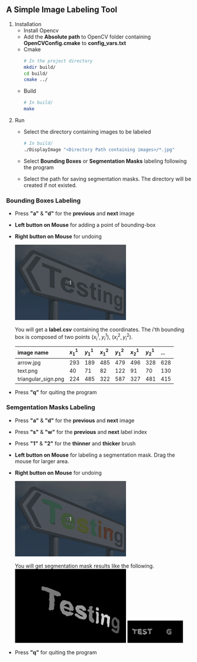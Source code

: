 ## A Simple Image Labeling Tool
1. Installation
    - Install Opencv
    - Add the **Absolute path** to OpenCV folder containing **OpenCVConfig.cmake** to **config_vars.txt**
    - Cmake
        ```bash
        # In the project directory
        mkdir build/
        cd build/
        cmake ../
        ```
    - Build
        ```bash
        # In build/
        make
        ```
2. Run
    - Select the directory containing images to be labeled
        ```bash
        # In build/
        ./DisplayImage "<Directory Path containing images>/*.jpg"
        ```
    - Select **Bounding Boxes** or **Segmentation Masks** labeling following the program

    - Select the path for saving segmentation masks. The directory will be created if not existed.

### Bounding Boxes Labeling
- Press **"a"** & **"d"** for the **previous** and **next** image
- **Left button on Mouse** for adding a point of bounding-box
- **Right button on Mouse** for undoing

    <img src=demo/bbox_fast.gif width=300>

    You will get a **label.csv** containing the coordinates. The $i$'th bounding box is composed of two points $(x_i^1, y_i^1)$, $(x_i^2, y_i^2)$.
    
    image name | $x_1^1$ | $y_1^1$ | $x_1^2$ | $y_1^2$ | $x_2^1$ | $y_2^1$ | ...
    ---|---|---|---|---|---|---|---|
  arrow.jpg | 293 | 189 | 485 | 479 | 496 | 328 | 628 | 517 | 648 | 375 | 774 | 549 | 786 | 387 | 861 | 587 | 869 | 404 | 908 | 453 | 870 | 458 | 907 | 593 | 929 | 478 | 1025 | 626 | 1038 | 522 | 1128 | 694
  text.png | 40 | 71 | 82 | 122 | 91 | 70 | 130 | 124 | 135 | 71 | 174 | 123 | 180 | 70 | 221 | 121 | 250 | 71 | 290 | 122 | 297 | 71 | 342 | 122 | 348 | 68 | 399 | 123 | 405 | 67 | 450 | 124
  triangular_sign.png | 224 | 485 | 322 | 587 | 327 | 481 | 415 | 592 | 421 | 480 | 507 | 586 | 510 | 480 | 613 | 594


- Press **"q"** for quiting the program

### Semgentation Masks Labeling
- Press **"a"** & **"d"** for the **previous** and **next** image
- Press **"s"** & **"w"** for the **previous** and **next** label index
- Press **"1"** & **"2"** for the **thinner** and **thicker** brush
- **Left button on Mouse** for labeling a segmentation mask. Drag the mouse for larger area.
- **Right button on Mouse** for undoing

    <img src=demo/switch_images.gif width=300>

    You will get segmentation mask results like the following.
    <img src=demo/arrow_mask.png width=300>
    <img src=demo/text_mask.png width=150>

- Press **"q"** for quiting the program